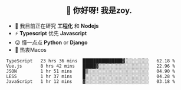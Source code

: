 <h2 align="center">👋 你好呀! 我是zoy.</h2>

- 🌱 我目前正在研究 **工程化** 和 **Nodejs**
- ⚡ **Typescript** 优先 **Javascript**
- 😜 懂一点点 **Python** or **Django**
- 🚀 热衷Macos





<!--
**l-zoy/l-zoy** is a ✨ _special_ ✨ repository because its `README.md` (this file) appears on your GitHub profile.

Here are some ideas to get you started:

- 🔭 I’m currently working on ...
- 🌱 I’m currently learning ...
- 👯 I’m looking to collaborate on ...
- 🤔 I’m looking for help with ...
- 💬 Ask me about ...
- 📫 How to reach me: ...
- 😄 Pronouns: ...
- ⚡ Fun fact: ...
-->

<!--START_SECTION:waka-->
```text
TypeScript   23 hrs 36 mins  ███████████████▓░░░░░░░░░   62.18 % 
Vue.js       8 hrs 42 mins   █████▓░░░░░░░░░░░░░░░░░░░   22.96 % 
JSON         1 hr 51 mins    █▒░░░░░░░░░░░░░░░░░░░░░░░   04.90 % 
LESS         1 hr 37 mins    █░░░░░░░░░░░░░░░░░░░░░░░░   04.28 % 
JavaScript   1 hr 12 mins    ▓░░░░░░░░░░░░░░░░░░░░░░░░   03.18 % 
```
<!--END_SECTION:waka-->
